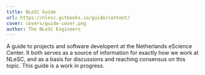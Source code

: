 ```yaml
---
title: NLeSC Guide
url: https://nlesc.gitbooks.io/guide/content/
cover: covers/guide-cover.png
author: The NLeSC Engineers
---
```

A guide to projects and software developent at the Netherlands eScience Center. It both serves as a source of information for exactly how we work at NLeSC, and as a basis for discussions and reaching consensus on this topic.
This guide is a work in progress.
